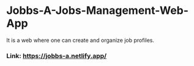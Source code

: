 # Jobbs-A-Jobs-Management-Web-App
It is a web where one can create and organize job profiles.
### Link: https://jobbs-a.netlify.app/
